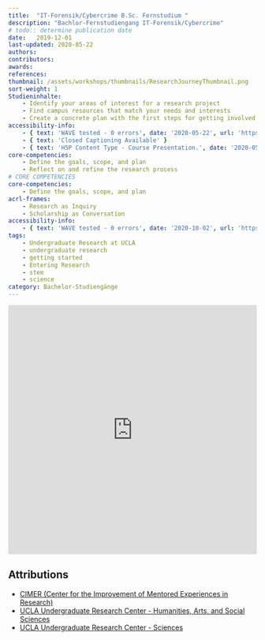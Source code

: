 ```yaml
---
title:  "IT-Forensik/Cybercrime B.Sc. Fernstudium "
description: "Bachlor-Fernstudiengang IT-Forensik/Cybercrime"
# todo:: determine publication date
date:   2019-12-01
last-updated: 2020-05-22
authors:
contributors:
awards:
references:
thumbnail: /assets/workshops/thumbnails/ResearchJourneyThumbnail.png
sort-weight: 1
Studieninhalte:
    - Identify your areas of interest for a research project
    - Find campus resources that match your needs and interests
    - Create a concrete plan with the first steps for getting involved in research
accessibility-info:
    - { text: 'WAVE tested - 0 errors', date: '2020-05-22', url: 'https://wave.webaim.org/' }
    - { text: 'Closed Captioning Available' }
    - { text: 'H5P Content Type - Course Presentation.', date: '2020-05-01', link-text: 'Accessibility status - Tested with no known problems', url: 'https://h5p.org/documentation/installation/content-type-accessibility' }
core-competencies:
    - Define the goals, scope, and plan
    - Reflect on and refine the research process
# CORE COMPETENCIES
core-competencies:
    - Define the goals, scope, and plan
acrl-frames:
    - Research as Inquiry
    - Scholarship as Conversation
accessibility-info:
    - { text: 'WAVE tested - 0 errors', date: '2020-10-02', url: 'https://wave.webaim.org/' }
tags:
    - Undergraduate Research at UCLA
    - undergraduate research
    - getting started
    - Entering Research
    - stem
    - science
category: Bachelor-Studiengänge
---
```

<!--H5P-->
<iframe src="https://uclabruinlearn.h5p.com/content/1291709895268950078/embed" width="100%" height="505" frameborder="0" allowfullscreen="allowfullscreen" class="mb-3"></iframe><script src="https://uclalibrary.github.io/research-tips/assets/js/resizer.js" charset="UTF-8"></script>

## Attributions

- [CIMER (Center for the Improvement of Mentored Experiences in Research)](https://cimerproject.org/)
- [UCLA Undergraduate Research Center - Humanities, Arts, and Social Sciences](http://sciences.ugresearch.ucla.edu/)
- [UCLA Undergraduate Research Center - Sciences](http://hass.ugresearch.ucla.edu/)
